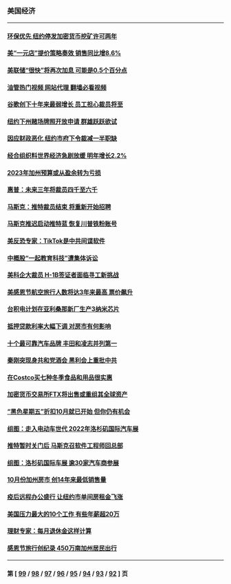 ### 美国经济
---
#### [环保优先 纽约停发加密货币挖矿许可两年](../../pages/ncid1078158/n13872013.md?11241645) 
#### [美“一元店”提价策略奏效 销售同比增8.6%](../../pages/ncid1078158/n13871863.md?11241645) 
#### [美联储“很快”将再次加息 可能是0.5个百分点](../../pages/ncid1078158/n13871860.md?11241645) 
#### [油管热门视频 网站代理 翻墙必看视频](http://138.2.39.72:81/youtube.html?epic-marker?11241645)
#### [谷歌创下十年来最弱增长 员工担心裁员将至](../../pages/ncid1078158/n13871721.md?11241645) 
#### [纽约下州赌场牌照开放申请 群雄跃跃欲试](../../pages/ncid1078158/n13871294.md?11241645) 
#### [因应财政恶化 纽约市府下令裁减一半职缺](../../pages/ncid1078158/n13871297.md?11241645) 
#### [经合组织料世界经济急剧放缓 明年增长2.2%](../../pages/ncid1078158/n13871095.md?11241645) 
#### [2023年加州预算或从盈余转为亏损](../../pages/ncid1078158/n13871180.md?11241645) 
#### [惠普：未来三年将裁员四千至六千](../../pages/ncid1078158/n13871130.md?11241645) 
#### [马斯克：推特裁员结束 将重新开始招聘](../../pages/ncid1078158/n13871006.md?11241645) 
#### [马斯克推迟启动推特蓝 恢复川普铁粉账号](../../pages/ncid1078158/n13870442.md?11241645) 
#### [美反恐专家：TikTok是中共间谍软件](../../pages/ncid1078158/n13870989.md?11241645) 
#### [中概股“一起教育科技”遭集体诉讼](../../pages/ncid1078158/n13870600.md?11241645) 
#### [美科企大裁员 H-1B签证者面临寻工新挑战](../../pages/ncid1078158/n13870461.md?11241645) 
#### [美感恩节航空旅行人数将达3年来最高 票价飙升](../../pages/ncid1078158/n13870458.md?11241645) 
#### [台积电计划在亚利桑那新厂生产3纳米芯片](../../pages/ncid1078158/n13870302.md?11241645) 
#### [抵押贷款利率大幅下调 对房市有何影响](../../pages/ncid1078158/n13869952.md?11241645) 
#### [十个最可靠汽车品牌 丰田和凌志并列第一](../../pages/ncid1078158/n13869846.md?11241645) 
#### [秦刚突现身共和党酒会 黑利会上重批中共](../../pages/ncid1078158/n13869661.md?11241645) 
#### [在Costco买七种冬季食品和用品很实惠](../../pages/ncid1078158/n13868166.md?11241645) 
#### [加密货币交易所FTX将出售或重组其全球资产](../../pages/ncid1078158/n13869376.md?11241645) 
#### [“黑色星期五”折扣10月就已开始 但你仍有机会](../../pages/ncid1078158/n13869335.md?11241645) 
#### [组图：走入电动车世代 2022年洛杉矶国际汽车展](../../pages/ncid1078158/n13869304.md?11241645) 
#### [推特暂时关门后 马斯克召软件工程师回总部](../../pages/ncid1078158/n13869277.md?11241645) 
#### [组图：洛杉矶国际车展 逾30家汽车商参展](../../pages/ncid1078158/n13869113.md?11241645) 
#### [10月份加州房市 创14年来最低销售量](../../pages/ncid1078158/n13868890.md?11241645) 
#### [疫后远程办公盛行 让纽约市单间房租金飞涨](../../pages/ncid1078158/n13868927.md?11241645) 
#### [美国压力最大的10个工作 有些年薪超20万](../../pages/ncid1078158/n13868865.md?11241645) 
#### [理财专家：每月退休金这样计算](../../pages/ncid1078158/n13868853.md?11241645) 
#### [感恩节旅行创纪录 450万南加州居民出行](../../pages/ncid1078158/n13868844.md?11241645) 

---
#### 第 [ [99](./99.md?11241645) / [98](./98.md?11241645) / [97](./97.md?11241645) / [96](./96.md?11241645) / [95](./95.md?11241645) / [94](./94.md?11241645) / [93](./93.md?11241645) / [92](./92.md?11241645) ] 页
